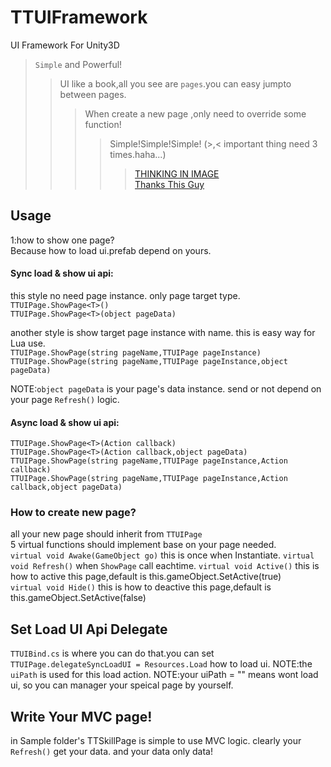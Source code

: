# TTUIFramework
UI Framework For Unity3D
>`Simple` and Powerful!
>>UI like a book,all you see are `pages`.you can easy jumpto between pages.
>>>When create a new page ,only need to override some function!
>>>>Simple!Simple!Simple! (>,< important thing need 3 times.haha...)
>>>>>[THINKING IN IMAGE](https://www.processon.com/embed/55ee822fe4b0f2eb8914c311)  
>>>>>[Thanks This Guy](https://github.com/MrNerverDie/Unity-UI-Framework)

## Usage
1:how to show one page?  
Because how to load ui.prefab depend on yours.

#### Sync load & show ui api:  
this style no need page instance. only page target type.  
`TTUIPage.ShowPage<T>()`  
`TTUIPage.ShowPage<T>(object pageData)`  

another style is show target page instance with name. this is easy way for Lua use.  
`TTUIPage.ShowPage(string pageName,TTUIPage pageInstance)`  
`TTUIPage.ShowPage(string pageName,TTUIPage pageInstance,object pageData)`  

NOTE:`object pageData` is your page's data instance. send or not depend on your page `Refresh()` logic.  

#### Async load & show ui api:  
`TTUIPage.ShowPage<T>(Action callback)`  
`TTUIPage.ShowPage<T>(Action callback,object pageData)`  
`TTUIPage.ShowPage(string pageName,TTUIPage pageInstance,Action callback)`  
`TTUIPage.ShowPage(string pageName,TTUIPage pageInstance,Action callback,object pageData)`  

### How to create new page?  
all your new page should inherit from `TTUIPage`  
5 virtual functions should implement base on your page needed.  
`virtual void Awake(GameObject go)` this is once when Instantiate.
`virtual void Refresh()` when `ShowPage` call eachtime.
`virtual void Active()` this is how to active this page,default is this.gameObject.SetActive(true)  
`virtual void Hide()` this is how to deactive this page,default is this.gameObject.SetActive(false)

## Set Load UI Api Delegate
`TTUIBind.cs` is where you can do that.you can set `TTUIPage.delegateSyncLoadUI = Resources.Load` how to load ui.
NOTE:the `uiPath` is used for this load action<string>.
NOTE:your uiPath = "" means wont load ui, so you can manager your speical page by yourself.

## Write Your MVC page!  
in Sample folder's TTSkillPage is simple to use MVC logic. clearly your `Refresh()` get your data. and your data only data! 
